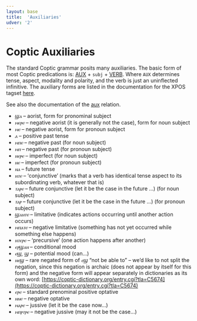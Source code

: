 ```yaml
---
layout: base
title:  'Auxiliaries'
udver: '2'
---
```


# Coptic Auxiliaries

The standard Coptic grammar posits many auxiliaries. The basic form of most Coptic predications is: [AUX]() + `subj` + [VERB](). Where `AUX` determines tense, aspect, modality and polarity, and the verb is just an uninflected infinitive. The auxiliary forms are listed in the documentation for the XPOS tagset [here](https://github.com/CopticScriptorium/tagger-part-of-speech/blob/master/scriptorium_tagset_documentation.pdf).

See also the documentation of the [aux]() relation.

* _ϣⲁ_ – aorist, form for pronominal subject
* _ⲙⲉⲣⲉ_ – negative aorist (it is generally not the case), form for noun subject
* _ⲙⲉ_ – negative aorist, form for pronoun subject
* _ⲁ_ – positive past tense
* _ⲙⲡⲉ_ – negative past (for noun subject)
* _ⲙⲡ_ – negative past  (for pronoun subject)
* _ⲛⲉⲣⲉ_ – imperfect (for noun subject)
* _ⲛⲉ_ – imperfect (for pronoun subject)
* _ⲛⲁ_ – future tense
* _ⲛⲧⲉ_ – ‘conjunctive’ (marks that a verb has identical tense aspect to its
subordinating verb, whatever that is)
* _ⲧⲁⲣⲉ_ – future conjunctive (let it be the case in the future …) (for noun
subject)
* _ⲧⲁⲣ_ – future conjunctive (let it be the case in the future …) (for
pronoun subject)
* _ϣⲁⲛⲧⲉ_ – limitative (indicates actions occurring until another action occurs)
* _ⲙⲡⲁⲧⲉ_ – negative limitative (something has not yet occurred while something
else happens)
* _ⲛⲧⲉⲣⲉ_ – ‘precursive’ (one action happens after another)
* _ⲉⲣϣⲁⲛ_ – conditional mood
* _ⲉϣ, ϣ_ – potential mood (can…)
* _ⲛⲉϣ_ – rare negated form of _ⲉϣ_ “not be able to” – we’d like to not split the
negation, since this negation is archaic (does not appear by itself for this
form) and the negative form will appear separately in dictionaries as its own
word:
[https://coptic-dictionary.org/entry.cgi?tla=C5674](https://coptic-dictionary.org/entry.cgi?tla=C5674)
* _ⲉⲣⲉ_ – standard prenominal positive optative
* _ⲛⲛⲉ_ – negative optative
* _ⲙⲁⲣⲉ_ – jussive (let it be the case now…)
* _ⲙⲡⲣⲧⲣⲉ_ – negative jussive (may it not be the case…)
